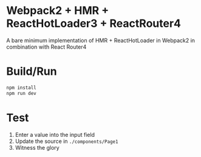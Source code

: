 # Webpack2 + HMR + ReactHotLoader3 + ReactRouter4
A bare minimum implementation of HMR + ReactHotLoader in Webpack2 in combination with React Router4

# Build/Run
```javascript
npm install
npm run dev
```
# Test
1. Enter a value into the input field
2. Update the source in `./components/Page1`
3. Witness the glory
